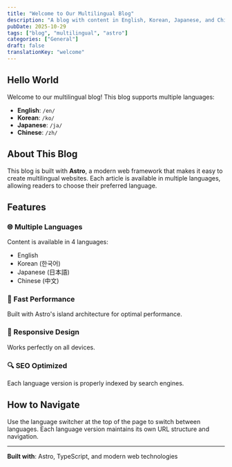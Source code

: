 ```yaml
---
title: "Welcome to Our Multilingual Blog"
description: "A blog with content in English, Korean, Japanese, and Chinese"
pubDate: 2025-10-29
tags: ["blog", "multilingual", "astro"]
categories: ["General"]
draft: false
translationKey: "welcome"
---
```


## Hello World

Welcome to our multilingual blog! This blog supports multiple languages:

- **English**: `/en/`
- **Korean**: `/ko/`
- **Japanese**: `/ja/`
- **Chinese**: `/zh/`

## About This Blog

This blog is built with **Astro**, a modern web framework that makes it easy to create multilingual websites. Each article is available in multiple languages, allowing readers to choose their preferred language.

## Features

### 🌐 Multiple Languages
Content is available in 4 languages:
- English
- Korean (한국어)
- Japanese (日本語)
- Chinese (中文)

### 🚀 Fast Performance
Built with Astro's island architecture for optimal performance.

### 📱 Responsive Design
Works perfectly on all devices.

### 🔍 SEO Optimized
Each language version is properly indexed by search engines.

## How to Navigate

Use the language switcher at the top of the page to switch between languages. Each language version maintains its own URL structure and navigation.

---

**Built with**: Astro, TypeScript, and modern web technologies
